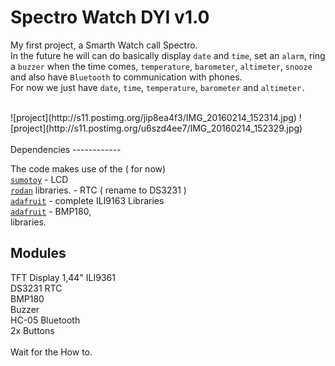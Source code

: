 Spectro Watch DYI v1.0
=========

 My first project, a Smarth Watch call Spectro.
<br>
In the future he will can do basically display `date` and `time`, set an `alarm`, ring a `buzzer` when the time comes, `temperature`, `barometer`, `altimeter`, `snooze` and also have `Bluetooth` to communication with phones.<br>
For now we just have `date`, `time`, `temperature`, `barometer` and `altimeter. `<br>

<br>
![project](http://s11.postimg.org/jip8ea4f3/IMG_20160214_152314.jpg)
![project](http://s11.postimg.org/u6szd4ee7/IMG_20160214_152329.jpg)
<br>
<br>
Dependencies
------------

The code makes use of the ( for now)<br>
[`sumotoy`](https://github.com/sumotoy/TFT_ILI9163C) - LCD<br>
[`rodan`](https://github.com/rodan/ds3231) libraries. - RTC ( rename to DS3231 )<br>
[`adafruit`](https://github.com/adafruit/Adafruit-GFX-Library) - complete ILI9163 Libraries<br>
[`adafruit`](https://github.com/adafruit/Adafruit-BMP085-Library) - BMP180, <br>libraries.<br>

Modules 
------------

TFT Display 1,44" ILI9361 <br>
DS3231 RTC <br>
BMP180<br>
Buzzer<br>
HC-05 Bluetooth <br>
2x Buttons<br>
<br>
Wait for the How to.
